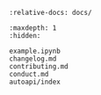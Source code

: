 ```{include} ../README.md
:relative-docs: docs/
```

```{toctree}
:maxdepth: 1
:hidden:

example.ipynb
changelog.md
contributing.md
conduct.md
autoapi/index
```
